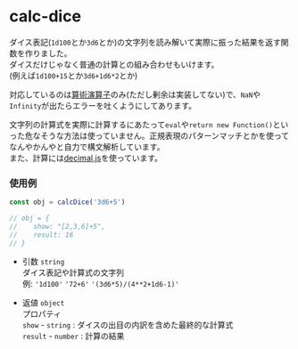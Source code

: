 # calc-dice

ダイス表記(`1d100`とか`3d6`とか)の文字列を読み解いて実際に振った結果を返す関数を作りました。  
ダイスだけじゃなく普通の計算との組み合わせもいけます。  
(例えば`1d100+15`とか`3d6+1d6*2`とか)  

対応しているのは[算術演算子](https://developer.mozilla.org/ja/docs/Web/JavaScript/Reference/Operators#arithmetic_operators)のみ(ただし剰余は実装してない)で、`NaN`や`Infinity`が出たらエラーを吐くようにしてあります。  

文字列の計算式を実際に計算するにあたって`eval`や`return new Function()`といった危なそうな方法は使っていません。正規表現のパターンマッチとかを使ってなんやかんやと自力で構文解析しています。  
また、計算には[decimal.js](https://github.com/MikeMcl/decimal.js)を使っています。

### 使用例

```js
const obj = calcDice('3d6+5')

// obj = {
//    show: "[2,3,6]+5",
//    result: 16
// }
```

- 引数 `string`  
ダイス表記や計算式の文字列  
例: `'1d100'` `'72+6'` `'(3d6*5)/(4**2+1d6-1)'`  

- 返値 `object`  
プロパティ  
`show` - `string` : ダイスの出目の内訳を含めた最終的な計算式  
`result` - `number` : 計算の結果  
